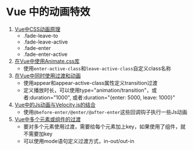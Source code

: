 # Vue 中的动画特效

1. [Vue中CSS动画原理](index.1.html)
    * .fade-leave-to
    * .fade-leave-active
    * .fade-enter
    * .fade-enter-active
2. [在Vue中使用Animate.css库](index.2.html)
    * 使用`enter-active-class`和`leave-active-class`自定义class名称
3. [在Vue中同时使用过渡和动画](index.3.html)
    * 使用appear和appear-active-class属性定义transition过渡
    * 定义播放时长，可以使用type="animation/transition"，或者:duration="1000", 或者:duration="{enter: 5000, leave: 1000}"
4. [Vue中的Js动画与Velocity.js的结合](index.4.html)
    * 使用`@before-enter/@enter/@after-enter`这些回调钩子执行一些Js动画
5. [Vue中多个元素或组件的过渡](index.5.html)
    * 要对多个元素使用过渡，需要给每个元素加上key，如果使用了组件，就不需要加key
    * 可以使用mode语句定义过渡方式，in-out/out-in